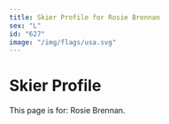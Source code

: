 ```yaml
---
title: Skier Profile for Rosie Brennan
sex: "L"
id: "627"
image: "/img/flags/usa.svg" 
---
```


# Skier Profile

This page is for: Rosie Brennan.
    